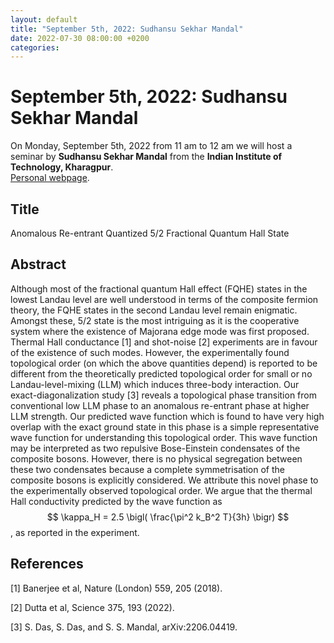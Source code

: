 ```yaml
---
layout: default
title: "September 5th, 2022: Sudhansu Sekhar Mandal"
date: 2022-07-30 08:00:00 +0200
categories:
---
```


# September 5th, 2022: Sudhansu Sekhar Mandal

On Monday, September 5th, 2022 from 11 am to 12 am we will host a seminar by **Sudhansu Sekhar Mandal** from the **Indian Institute of Technology, Kharagpur**.
<br>
[Personal webpage][mandal-webpage]. 

## Title

Anomalous Re-entrant Quantized 5/2 Fractional Quantum Hall State

## Abstract 

Although most of the fractional quantum Hall effect (FQHE) states in the lowest Landau level are well understood in terms of the composite fermion theory, the FQHE states in the second Landau level remain enigmatic. Amongst these, 5/2 state is the most intriguing as it is the cooperative system where the existence of Majorana edge mode was first proposed. Thermal Hall conductance [1] and shot-noise [2] experiments are in favour of the existence of such modes. However, the experimentally found topological order (on which the above quantities depend) is reported to be different from the theoretically predicted topological order for small or no Landau-level-mixing (LLM) which induces three-body interaction. Our exact-diagonalization study [3] reveals a topological phase transition from conventional low LLM phase to an anomalous re-entrant phase at higher LLM strength. Our predicted wave function which is found to have very high overlap with the exact ground state in this phase is a simple representative wave function for understanding this topological order. This wave function may be interpreted as two repulsive Bose-Einstein condensates of the composite bosons. However, there is no physical segregation between these two condensates because a complete symmetrisation of the composite bosons is explicitly considered. We attribute this novel phase to the experimentally observed topological order. We argue that the thermal Hall conductivity predicted by the wave function as $$ \kappa_H = 2.5 \bigl( \frac{\pi^2 k_B^2 T}{3h} \bigr) $$, as reported in the experiment.


## References


[1] Banerjee et al, Nature (London) 559, 205 (2018).

[2] Dutta et al, Science 375, 193 (2022).

[3] S. Das, S. Das, and S. S. Mandal, arXiv:2206.04419.


[mandal-webpage]: http://www.iitkgp.ac.in/department/PH/faculty/ph-sudhansu






